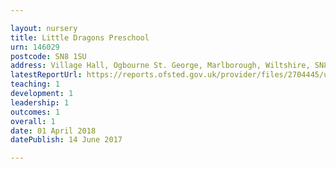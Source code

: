 ```yaml
---

layout: nursery
title: Little Dragons Preschool
urn: 146029
postcode: SN8 1SU
address: Village Hall, Ogbourne St. George, Marlborough, Wiltshire, SN8 1SU
latestReportUrl: https://reports.ofsted.gov.uk/provider/files/2704445/urn/146029.pdf
teaching: 1
development: 1
leadership: 1
outcomes: 1
overall: 1
date: 01 April 2018 
datePublish: 14 June 2017

---
```

